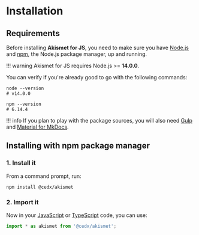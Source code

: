 # Installation

## Requirements
Before installing **Akismet for JS**, you need to make sure you have [Node.js](https://nodejs.org)
and [npm](https://www.npmjs.com), the Node.js package manager, up and running.

!!! warning
    Akismet for JS requires Node.js >= **14.0.0**.

You can verify if you're already good to go with the following commands:

```shell
node --version
# v14.0.0

npm --version
# 6.14.4
```

!!! info
    If you plan to play with the package sources, you will also need
    [Gulp](https://gulpjs.com) and [Material for MkDocs](https://squidfunk.github.io/mkdocs-material).

## Installing with npm package manager

### 1. Install it
From a command prompt, run:

```shell
npm install @cedx/akismet
```

### 2. Import it
Now in your [JavaScript](https://developer.mozilla.org/en-US/docs/Web/JavaScript) or [TypeScript](https://www.typescriptlang.org) code, you can use:

```js
import * as akismet from '@cedx/akismet';
```
